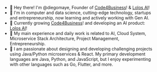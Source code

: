 - 👋 Hey there! I'm @diegomaye, Founder of [Code4Business](https://www.code4business.com/)! & [Lolos AI](https://www.lolos.ai)!
- 👀 I'm in computer and data science, cutting-edge technology, startups and entrepreneurship, now learning and actively working with Gen AI.
- 🌱 Currently growing [Code4Business](https://www.code4business.com/)! and developing an AI product: [Lolos AI](https://www.lolos.ai)!
- 👷 My main experience and daily work is related to AI, Cloud System, Microservice Stack Architecture, Project Management, Entrepreneurship.
- 💞️ I am passionate about designing and developing challenging projects using Java/Python microservices & React. My primary development languages are Java, Python, and JavaScript, but I enjoy experimenting with other languages such as Go, Flutter, and more.

<!---
diegomaye/diegomaye is a ✨ special ✨ repository because its `README.md` (this file) appears on your GitHub profile.
You can click the Preview link to take a look at your changes.
--->
